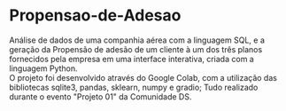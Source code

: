 # Propensao-de-Adesao
Análise de dados de uma companhia aérea com a linguagem SQL, e a geração da Propensão de adesão de um cliente à um dos três planos fornecidos pela empresa em uma interface interativa, criada com a linguagem Python.<br/>
O projeto foi desenvolvido através do Google Colab, com a utilização das bibliotecas sqlite3, pandas, sklearn, numpy e gradio; Tudo realizado durante o evento "Projeto 01" da Comunidade DS.
